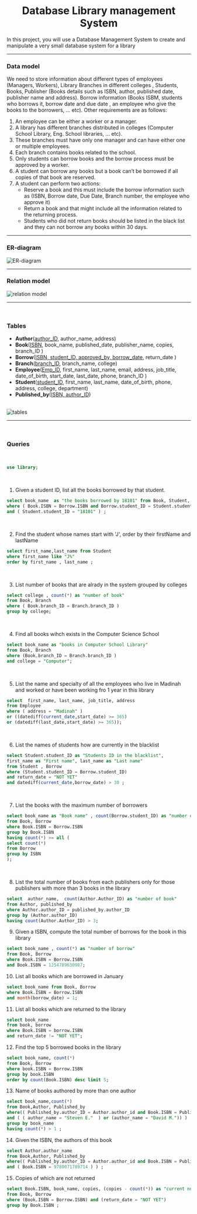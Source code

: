 <h1 align="center">Database Library management System</h1>

In this project, you will use a Database Management System to create and manipulate a very small database system for a library

<hr>

### **Data model**

We need to store information about different types of employees (Managers, Workers), Library Branches in different colleges , Students, Books, Publisher (Books details such as ISBN, author, published date, publisher name and address). Borrow information (Books ISBM, students who borrows it, borrow date and due date , an employee who give the books to the borrowers, ... etc). Other requirements are as follows: 

1. An employee can be either a worker or a manager.
2. A library has different branches distributed in colleges (Computer School Library, Eng. School libraries, ... etc). 
3. These branches must have only one manager and can have either one or multiple employees.
4. Each branch contains books related to the school. 
5. Only students can borrow books and the borrow process must be approved by a worker.
6. A student can borrow any books but a book can’t be borrowed if all copies of that book are reserved.
7. A student can perform two actions:
    * Reserve a book and this must include the borrow information such as (ISBN, Borrow date, Due Date, Branch number, the employee who approve it)
    * Return a book and that might include all the information related to the returning  process.
    * Students who did not return books should be listed in the black list and they can not borrow any books within 30 days.



<hr>

### **ER-diagram**

<img src="images/draw/ER_diagram.png" alt="ER-diagram" />

<hr>

### **Relation model**

<img src="images/draw/relation_model.png" alt="relation model" />
<hr>
<br>

### **Tables**

* **Author**(<u>author_ID</u>, author_name, address)
* **Book**(<u>ISBN</u>, book_name, published_date, publisher_name, copies, branch_ID )
* **Borrow**(<u>ISBN, student_ID, approved_by, borrow_date</u>, return_date )
* **Branch**(<u>branch_ID</u>, branch_name, college)
* **Employee**(<u>Emp_ID</u>, first_name, last_name, email, address, job_title, date_of_birth, start_date, last_date, phone, branch_ID  )
* **Student**(<u>student_ID</u>, first_name, last_name, date_of_birth, phone, address, college, department)
* **Published_by**(<u>ISBN, author_ID</u>)

<br>
<img src="images/tabels_structures/tabels_in_library.png" alt="tables"/>
<hr>
<br>

### **Queries**

<br>

```SQL
use library;
```

<br>

1. Given a student ID, list all the books borrowed by that student.
```SQL
select book_name  as "the books borrowed by 18101" from Book, Student, Borrow 
where ( Book.ISBN = Borrow.ISBN and Borrow.student_ID = Student.student_ID )
and ( Student.student_ID = "18101" ) ;
```
<br>

2. Find the student whose names start with 'J', order by their firstName and lastName
```SQL
select first_name,last_name from Student 
where first_name like "J%"
order by first_name , last_name ;
```

<br>

3. List number of books that are alrady in the system grouped by colleges
```SQL
select college , count(*) as "number of book"
from Book, Branch
where ( Book.branch_ID = Branch.branch_ID )
group by college;
```

<br>

4. Find all books wihch exists in the Computer Science School
```SQL
select book_name as "books in Computer School Library" 
from Book, Branch
where (Book.branch_ID = Branch.branch_ID )
and college = "Computer";
```

<br>

5. List the name and specialty of all the employees who live in Madinah and worked or have been working fro 1 year in this library
```SQL
select  first_name, last_name, job_title, address 
from Employee
where ( address = "Madinah" )
or ((datediff(current_date,start_date) >= 365)
or (datediff(last_date,start_date) >= 365));
```

<br>

6. List the names of students how are currently in the blacklist
```SQL
select Student.student_ID as "Students ID in the blacklist", 
first_name as "First name", last_name as "Last name"
from Student , Borrow
where (Student.student_ID = Borrow.student_ID) 
and return_date = "NOT YET" 
and datediff(current_date,borrow_date) > 30 ;
```

<br>

7. List the books with the maximum number of borrowers
```SQL
select book_name as "Book name" , count(Borrow.student_ID) as "number of borrow"
from Book, Borrow
where Book.ISBN = Borrow.ISBN 
group by Book.ISBN
having count(*) >= all (
select count(*)
from Borrow
group by ISBN
);
```

<br>

8. List the total number of books from each publishers only for those publishers with more than 3 books in the library
```SQL
select  author_name,  count(Author.Author_ID) as "number of book"
from Author, published_by
where Author.author_ID = published_by.author_ID 
group by (Author.author_ID)
having count(Author.Author_ID) > 3;
```

9. Given a ISBN, compute the total number of borrows for the book in this library
```SQL
select book_name , count(*) as "number of borrow"
from Book, Borrow
where Book.ISBN = Borrow.ISBN
and Book.ISBN = 1254789630987;
```


10. List all books which are borrowed in January
```SQL
select book_name from Book, Borrow
where Book.ISBN = Borrow.ISBN
and month(borrow_date) = 1;
```

11. List all books which are returned to the library
```SQL
select book_name 
from book, borrow
where Book.ISBN = borrow.ISBN
and return_date != "NOT YET";
```

12. Find the top 5 borrowed books in the library
```SQL
select book_name, count(*) 
from Book, Borrow
where book.ISBN = Borrow.ISBN
group by book.ISBN
order by count(Book.ISBN) desc limit 5;
```

13. Name of books authored by more than one author
```SQL
select book_name,count(*)
from Book,Author, Published_by
where(( Published_by.author_ID = Author.author_id and Book.ISBN = Published_by.ISBN )
and ( ( author_name = "Steven E."  ) or (author_name = "David M.")) )
group by book_name
having count(*) > 1 ;
```

14. Given the ISBN, the authors of this book
```SQL
select Author.author_name
from Book,Author, Published_by
where(( Published_by.author_ID = Author.author_id and Book.ISBN = Published_by.ISBN )
and ( Book.ISBN = 9780071789714 ) ) ;
```

15. Copies of which are not returned
```SQL
select Book.ISBN, book_name, copies, (copies - count(*)) as "current number of copies"
from Book, Borrow
where (Book.ISBN = Borrow.ISBN) and (return_date = "NOT YET")
group by Book.ISBN ;
```

